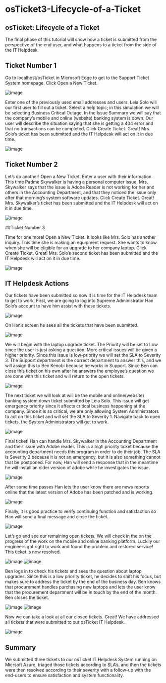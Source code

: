 # osTicket3-Lifecycle-of-a-Ticket

## osTicket: Lifecycle of a Ticket

The final phase of this tutorial will show how a ticket is submitted from the perspective of the end user, and what happens to a ticket from the side of the IT Helpdesk. 

## Ticket Number 1

Go to localhost/osTicket in Microsoft Edge to get to the Support Ticket System homepage. Click Open a New Ticket.

![image](https://user-images.githubusercontent.com/114452968/231210206-600e4862-7c96-4e5a-9669-3c0b36b21cf5.png)

Enter one of the previously used email addresses and users. Leia Solo will our first user to fill out a ticket. Select a help topic; in this simulation we will be selecting Business Critical Outage. In the Issue Summary we will say that the company’s mobile and online (website) banking system is down. Our user will describe the situation saying that she is getting a 404 error and that no transactions can be completed. Click Create Ticket. Great! Mrs. Solo’s ticket has been submitted and the IT Helpdesk will act on it in due time.
 
![image](https://user-images.githubusercontent.com/114452968/231210293-33420b39-5294-4231-80bf-1b8e2b4a2003.png)

## Ticket Number 2

Let’s do another! Open a New Ticket. Enter a user with their information. This time Padme Skywalker is having a personal computer issue. Mrs. Skywalker says that the issue is Adobe Reader is not working for her and others in the Accounting Department, and that they noticed the issue only after that morning’s system software updates. Click Create Ticket. Great! Mrs. Skywalker’s ticket has been submitted and the IT Helpdesk will act on it in due time.
 
![image](https://user-images.githubusercontent.com/114452968/231210388-ace34d12-66f0-4049-90f2-c86131321b62.png)

##Ticket Number 3

Time for one more! Open a New Ticket. It looks like Mrs. Solo has another inquiry. This time she is making an equipment request. She wants to know when she will be eligible for an upgrade to her company laptop. Click Create Ticket. Great! Mrs. Solo’s second ticket has been submitted and the IT Helpdesk will act on it in due time.

![image](https://user-images.githubusercontent.com/114452968/231210618-d7b4d8f1-9fb1-4e5b-a1e7-93131826993c.png)
 
## IT Helpdesk Actions

Our tickets have been submitted so now it is time for the IT Helpdesk team to get to work. First, we are going to log into Supreme Administrator Han Solo’s account to have him assist with these tickets.
 
![image](https://user-images.githubusercontent.com/114452968/231210801-99fbd5d3-c27e-46d0-83d7-7e8925ca566a.png)

On Han’s screen he sees all the tickets that have been submitted. 
 
![image](https://user-images.githubusercontent.com/114452968/231210847-4edc35de-c8f6-4e09-ab79-00cf2aaaea9f.png)

We will begin with the laptop upgrade ticket. The Priority will be set to Low since the user is just asking a question. More critical issues will be given a higher priority. Since this issue is low-priority we will set the SLA to Severity 3. The Support department is the correct department to answer this, and we will assign this to Ben Kenobi because he works in Support. Since Ben can close this ticket on his own after he answers the employee’s question we are done with this ticket and will return to the open tickets.
 
![image](https://user-images.githubusercontent.com/114452968/231210883-581e05a8-43ad-4cce-941e-c9659ef58c9e.png)

The next ticket we will look at will be the mobile and online(website) banking system down ticket submitted by Leia Solo. This issue will get emergency priority since it affects critical business happening at the company. Since it is so critical, we are only allowing System Administrators to act on this ticket and will set the SLA to Severity 1. Navigate back to open tickets, the System Administrators will get to work.

![image](https://user-images.githubusercontent.com/114452968/231210975-dd702efb-3e1f-43f0-8382-fdc710f8f0ee.png)
 
Final ticket! Han can handle Mrs. Skywalker in the Accounting Department and their issue with Adobe reader. This is a high priority ticket because the accounting department needs this program in order to do their job. The SLA is Severity 2 because it is not an emergency, but it is also something cannot that be postponed. For now, Han will send a response that in the meantime he will install an older version of adobe while he investigates the issue.
 
![image](https://user-images.githubusercontent.com/114452968/231211068-9a57ff09-552d-479c-8bec-a2a793438b9b.png)

After some time passes Han lets the user know there are news reports online that the latest version of Adobe has been patched and is working.

![image](https://user-images.githubusercontent.com/114452968/231211143-943583e5-a095-4bea-97bd-dee1f0fa808f.png)
 
Finally, it is good practice to verify continuing function and satisfaction so Han will send a final message and close the ticket.

![image](https://user-images.githubusercontent.com/114452968/231211227-209b996c-4992-4852-b6be-79b90cc41761.png)
 
Let’s go and see our remaining open tickets. We will check in the on the progress of the work on the mobile and online banking platform. Luckily our engineers got right to work and found the problem and restored service! This ticket is now resolved.
 
![image](https://user-images.githubusercontent.com/114452968/231211306-104c77d6-c596-4597-bffd-218ed70b365a.png)
![image](https://user-images.githubusercontent.com/114452968/231211363-188b532d-bb71-4c01-91ec-ec4c1f27804e.png)
 
Ben logs in to check his tickets and sees the question about laptop upgrades. Since this is a low priority ticket, he decides to shift his focus, but makes sure to address the ticket by the end of the business day. Ben knows that procurement handles purchasing new laptops and lets the user know that the procurement department will be in touch by the end of the month. Ben closes the ticket.
 
![image](https://user-images.githubusercontent.com/114452968/231211412-1f48b754-08af-4eb0-982d-03170e324d06.png)
![image](https://user-images.githubusercontent.com/114452968/231211476-571cf115-29fd-4c6e-bc27-4ebdee837407.png)
 
Now we can take a look at all our closed tickets. Great! We have addressed all tickets that were submitted to our osTicket IT Helpdesk.
 
![image](https://user-images.githubusercontent.com/114452968/231211562-363f767f-d179-4194-bfa1-e0b54e23ba80.png)

## Summary

We submitted three tickets to our osTicket IT Helpdesk System running on Micrsoft Azure, triaged those tickets according to SLA’s, and then the tickets were then resolved according to their severity with a follow-up with the end-users to ensure satisfaction and system functionality. 
